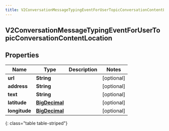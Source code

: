 ```yaml
---
title: V2ConversationMessageTypingEventForUserTopicConversationContentLocation
---
```


## V2ConversationMessageTypingEventForUserTopicConversationContentLocation

## Properties

| Name          | Type                                                 | Description | Notes      |
| ------------- | ---------------------------------------------------- | ----------- | ---------- |
| **url**       | <!----><!---->**String**<!---->                      |             | [optional] |
| **address**   | <!----><!---->**String**<!---->                      |             | [optional] |
| **text**      | <!----><!---->**String**<!---->                      |             | [optional] |
| **latitude**  | <!----><!---->[**BigDecimal**](BigDecimal.md)<!----> |             | [optional] |
| **longitude** | <!----><!---->[**BigDecimal**](BigDecimal.md)<!----> |             | [optional] |

{: class="table table-striped"}
